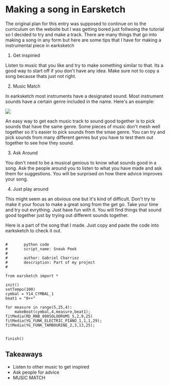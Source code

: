 #  Making a song in Earsketch

The original plan for this entry was supposed to continue on to the curriculum on the website but I was getting bored just follwoing
the tutorial so I decided to try and make a track. There are many things that go into making a song in any form but here are some 
tips that I have for making a instrumental piece in earksketch

1. Get inspiried 

Listen to music that you like and try to make something similar to that. Its a good way to start off if you don't have 
any idea. Make sure not to copy a song because thats just not right.

2. Music Match

In earksketch most instruments have a designated sound. Most instrument sounds have a certain genre included in the name. 
Here's an example:

 <img src = "https://b4e6e57a-a-cd86e757-s-sites.googlegroups.com/a/hstat.org/gabrielc0464sep/home/omgpls.png?attachauth=ANoY7cofz5p6SR5uzOjgjdaUxodiHKRIW_fz1vKx467FGssHrlVQdU9VWSPH5MgPWgAHoEkf8nOKiStcQNpQYEMytkVBF20LRxaIzVo93FnQpxIk_j570zyCXaXl_mNJ-vqTbaDzcoBxgfUTlNR_rJ8zU9dWJabxvqAB-gxgIfAhsv2CWAMHjSQ8nNowH02Od6RQtE7G_r7rARA1QRzjeDC0yio-8W-jPg%3D%3D&attredirects=0">

An easy way to get each music track to sound good together is to pick sounds that have the same genre. Some pieces of music don't mesh well together so it's
easier to pick sounds from the smae genre. You can try and pick sounds from many different genres but you have to test them out together to see how they sound.

3. Ask Around

You don't need to be a musical genious to know what sounds good in a song. Ask the people around you to listen to what you have made and ask them for suggestions.
You will be surprised on how there advice improves your song.

4. Just play around

This might seem as an obvious one but it's kind of difficult. Don't try to make it your focus to make a great song from the get go. Take your time and try out evrything.
Just have fun with it. You will find things that sound good together just by trying out different sounds together.

Here is a part of the song that I made. Just copy and paste the code into earksketch to check it out.

```

#		python code
#		script_name: Sneak Peek
#
#		author: Gabriel Charriez
#		description: Part of my project
#

from earsketch import *

init()
setTempo(100)
cymbal = Y14_CYMBAL_1  
beat1 = "0++"

for measure in range(5,25,4):
    makeBeat(cymbal,4,measure,beat1);
fitMedia(RD_RNB_808SOLODRUMS_5,2,9,25)
fitMedia(YG_FUNK_ELECTRIC_PIANO_1,1,1,29);
fitMedia(YG_FUNK_TAMBOURINE_2,3,13,25);


finish()

```

## Takeaways
- Listen to other music to get inspired
- Ask people for advice 
- MUSIC MATCH
